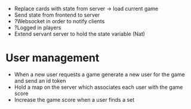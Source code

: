 * Replace cards with state from server -> load current game
* Send state from frontend to server
* ?Websocket in order to notify clients
* ?Logged in players
* Extend servant server to hold the state variable (Nat)


# User management
* When a new user requests a game generate a new user for the game and send an id token
* Hold a map on the server which associates each user with the game score
* Increase the game score when a user finds a set
